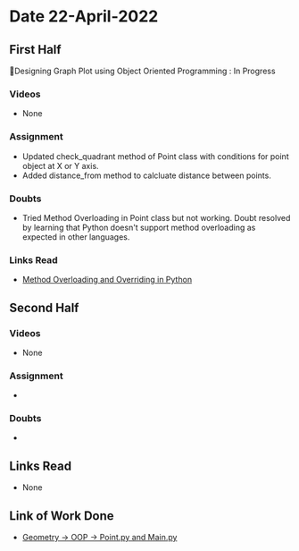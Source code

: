 # Date 22-April-2022

## First Half

🔄Designing Graph Plot using Object Oriented Programming : In Progress

### Videos

- None

### Assignment

- Updated check_quadrant method of Point class with conditions for point object at X or Y axis.
- Added distance_from method to calcluate distance between points.

### Doubts

- Tried Method Overloading in Point class but not working. Doubt resolved by learning that Python doesn't support method overloading as expected in other languages.

### Links Read

- [Method Overloading and Overriding in Python](https://www.geeksforgeeks.org/difference-between-method-overloading-and-method-overriding-in-python/)

## Second Half

### Videos

- None

### Assignment

-

### Doubts

-

## Links Read

- None

## Link of Work Done

- [Geometry -> OOP -> Point.py and Main.py](https://github.com/sp18-interns/python-tutorial/blob/main/oop/geometry/Point.py)
